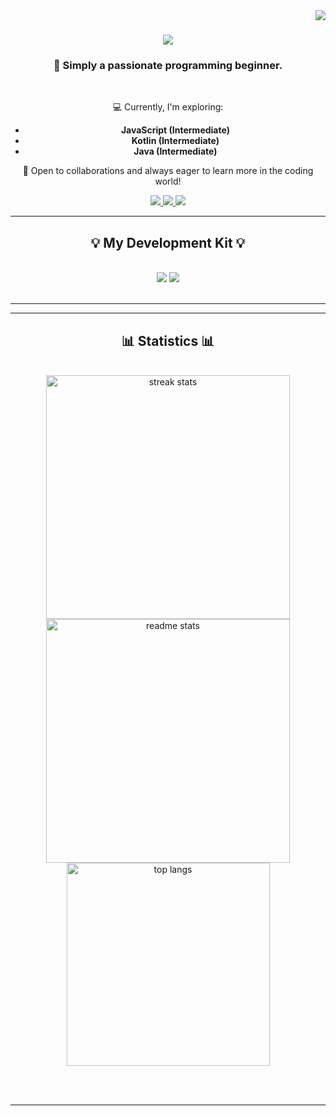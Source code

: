 <img align="right" src="https://visitor-badge.laobi.icu/badge?page_id=leoandsb.leoandsb" />

<h1 align="center">
    <img src="https://readme-typing-svg.herokuapp.com/?font=Righteous&size=35&center=true&vCenter=true&width=500&height=70&duration=4000&lines=Hi+There!+👋;+I'm+Leonardo+Andrade!;" />
</h1>

<h3 align="center">👋 Simply a passionate programming beginner.</h3>

<br/>

<div align="center">

💻 Currently, I'm exploring:
   - **JavaScript (Intermediate)**
   - **Kotlin (Intermediate)**
   - **Java (Intermediate)**

🌱 Open to collaborations and always eager to learn more in the coding world!

 </div>
 
<div align="center"> 
  <a href="mailto:leonardosousand@gmail.com">
    <img src="https://img.shields.io/badge/Gmail-333333?style=for-the-badge&logo=gmail&logoColor=red" />
  </a>
  <a href="[https:/linkedin.com/in/leoands/](https://www.linkedin.com/in/leoands/)" target="_blank">
    <img src="https://img.shields.io/badge/LinkedIn-0077B5?style=for-the-badge&logo=linkedin&logoColor=white" target="_blank" />
  </a>
  <a href="https://leoandsb.github.io" target="_blank">
     <img src="https://img.shields.io/badge/Portfolio-FF5722?style=for-the-badge&logo=todoist&logoColor=white" target="_blank" /> <!-- sqlite, safari, google-chrome are other good icon options -->
  </a>
</div>

 <hr/>
 
<h2 align="center">💡 My Development Kit 💡</h2>
<br/>
<div align="center">
    <img src="https://skillicons.dev/icons?i=vscode,idea,discord,bots,java,kotlin" />
    <img src="https://skillicons.dev/icons?i=nodejs,javascript,c,cpp,cs" /><br>
</div>

<br/>
<hr/>

<hr/>

<h2 align="center">📊 Statistics 📊</h2>
<br>
<div align=center>
  <img width=390 src="https://github-readme-streak-stats-leoandsb.vercel.app/?user=leoandsb&count_private&theme=react&border_radius=10" alt="streak stats"/>
  <img width=390 src="https://github-readme-stats-leoandsb.vercel.app/api?username=leoandsb&show_icons=true&count_private=true&theme=react&rank_icon=github&border_radius=10" alt="readme stats" />
  <br/>
  <img width=325 align="center" src="https://github-readme-stats-leoandsb.vercel.app/api/top-langs/?username=leoandsb&count_private&hide=HTML&langs_count=8&layout=compact&theme=react&border_radius=10&size_weight=0.5&count_weight=0.5&exclude_repo=github-readme-stats" alt="top langs" />
</div>

<br/><br/>

<hr/>
